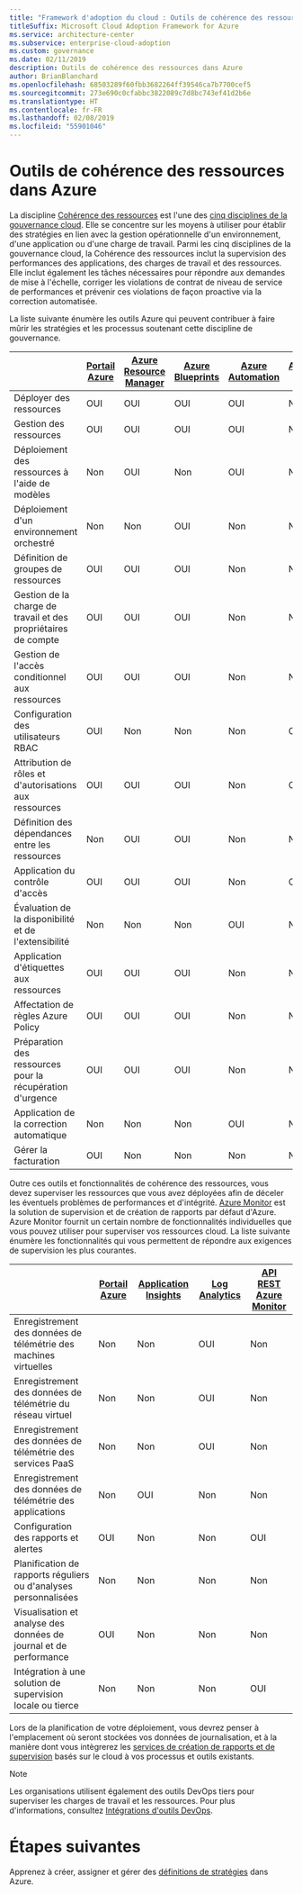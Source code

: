 ```yaml
---
title: "Framework d'adoption du cloud : Outils de cohérence des ressources dans Azure"
titleSuffix: Microsoft Cloud Adoption Framework for Azure
ms.service: architecture-center
ms.subservice: enterprise-cloud-adoption
ms.custom: governance
ms.date: 02/11/2019
description: Outils de cohérence des ressources dans Azure
author: BrianBlanchard
ms.openlocfilehash: 68503289f60fbb3682264ff39546ca7b7700cef5
ms.sourcegitcommit: 273e690c0cfabbc3822089c7d8bc743ef41d2b6e
ms.translationtype: HT
ms.contentlocale: fr-FR
ms.lasthandoff: 02/08/2019
ms.locfileid: "55901046"
---
```

# <a name="resource-consistency-tools-in-azure"></a>Outils de cohérence des ressources dans Azure

La discipline [Cohérence des ressources](overview.md) est l'une des [cinq disciplines de la gouvernance cloud](../governance-disciplines.md). Elle se concentre sur les moyens à utiliser pour établir des stratégies en lien avec la gestion opérationnelle d'un environnement, d'une application ou d'une charge de travail. Parmi les cinq disciplines de la gouvernance cloud, la Cohérence des ressources inclut la supervision des performances des applications, des charges de travail et des ressources. Elle inclut également les tâches nécessaires pour répondre aux demandes de mise à l'échelle, corriger les violations de contrat de niveau de service de performances et prévenir ces violations de façon proactive via la correction automatisée.

La liste suivante énumère les outils Azure qui peuvent contribuer à faire mûrir les stratégies et les processus soutenant cette discipline de gouvernance.

|    | [Portail Azure](https://azure.microsoft.com/features/azure-portal/)  | [Azure Resource Manager](/azure/azure-resource-manager/resource-group-overview)  | [Azure Blueprints](/azure/governance/blueprints/overview) | [Azure Automation](/azure/automation/automation-intro) | [Azure AD](/azure/active-directory/fundamentals/active-directory-whatis) |
|---------|---------|---------|---------|---------|---------|
| Déployer des ressources                             | OUI | OUI | OUI | OUI | Non   |
| Gestion des ressources                             | OUI | OUI | OUI | OUI | Non   |
| Déploiement des ressources à l'aide de modèles             | Non   | OUI | Non   | OUI | Non   |
| Déploiement d'un environnement orchestré          | Non   | Non   | OUI | Non   | Non   |
| Définition de groupes de ressources                       | OUI | OUI | OUI | Non   | Non   |
| Gestion de la charge de travail et des propriétaires de compte           | OUI | OUI | OUI | Non   | Non   |
| Gestion de l'accès conditionnel aux ressources       | OUI | OUI | OUI | Non   | Non   |
| Configuration des utilisateurs RBAC                         | OUI | Non   | Non   | Non   | OUI |
| Attribution de rôles et d'autorisations aux ressources | OUI | OUI | OUI | Non   | OUI |
| Définition des dépendances entre les ressources        | Non   | OUI | OUI | Non   | Non   |
| Application du contrôle d'accès                         | OUI | OUI | OUI | Non   | OUI |
| Évaluation de la disponibilité et de l'extensibilité          | Non   | Non   | Non   | OUI | Non   |
| Application d'étiquettes aux ressources                      | OUI | OUI | OUI | Non   | Non   |
| Affectation de règles Azure Policy                    | OUI | OUI | OUI | Non   | Non   |
| Préparation des ressources pour la récupération d'urgence         | OUI | OUI | OUI | Non   | Non   |
| Application de la correction automatique                  | Non   | Non   | Non   | OUI | Non   |
| Gérer la facturation                               | OUI | Non   | Non   | Non   | Non   |

Outre ces outils et fonctionnalités de cohérence des ressources, vous devez superviser les ressources que vous avez déployées afin de déceler les éventuels problèmes de performances et d'intégrité. [Azure Monitor](/azure/azure-monitor/overview) est la solution de supervision et de création de rapports par défaut d'Azure. Azure Monitor fournit un certain nombre de fonctionnalités individuelles que vous pouvez utiliser pour superviser vos ressources cloud. La liste suivante énumère les fonctionnalités qui vous permettent de répondre aux exigences de supervision les plus courantes.

|                                                    | [Portail Azure](https://azure.microsoft.com/features/azure-portal/) | [Application Insights](/azure/application-insights/app-insights-overview) | [Log Analytics](/azure/azure-monitor/log-query/log-query-overview) | [API REST Azure Monitor](/rest/api/monitor/) |
|----------------------------------------------------|--------------|----------------------|---------------|------------------------|
| Enregistrement des données de télémétrie des machines virtuelles                 | Non            | Non                    | OUI           | Non                      |
| Enregistrement des données de télémétrie du réseau virtuel              | Non            | Non                    | OUI           | Non                      |
| Enregistrement des données de télémétrie des services PaaS                   | Non            | Non                    | OUI           | Non                      |
| Enregistrement des données de télémétrie des applications                     | Non            | OUI                  | Non             | Non                      |
| Configuration des rapports et alertes                       | OUI          | Non                    | Non             | OUI                    |
| Planification de rapports réguliers ou d'analyses personnalisées        | Non            | Non                    | Non             | Non                      |
| Visualisation et analyse des données de journal et de performance     | OUI          | Non                    | Non             | Non                      |
| Intégration à une solution de supervision locale ou tierce     | Non            | Non                    | Non             | OUI                    |

Lors de la planification de votre déploiement, vous devrez penser à l'emplacement où seront stockées vos données de journalisation, et à la manière dont vous intègrerez les [services de création de rapports et de supervision](../../decision-guides/log-and-report/overview.md) basés sur le cloud à vos processus et outils existants.

> [!NOTE]
> Les organisations utilisent également des outils DevOps tiers pour superviser les charges de travail et les ressources. Pour plus d'informations, consultez [Intégrations d'outils DevOps](https://azure.microsoft.com/products/devops-tool-integrations/).

# <a name="next-steps"></a>Étapes suivantes

Apprenez à créer, assigner et gérer des [définitions de stratégies](/azure/governance/policy/) dans Azure.
